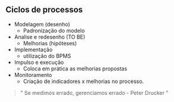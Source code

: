 ## Ciclos de processos
- Modelagem (desenho)
	- Padronização do modelo
- Analise e redesenho (TO BE)
	- Melhorias (hipóteses)
- Implementação
	- utilização do BPMS
- Impulso e execução
	- Coloca em prática as melhorias propostas
- Monitoramento
	- Criação de indicadores x melhorias no processo. 

>" Se medimos errado, gerenciamos errado - Peter Drucker "